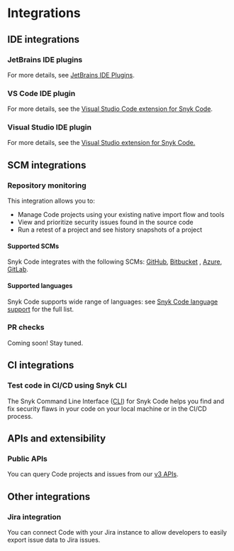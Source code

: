 # Integrations

## IDE integrations

### JetBrains IDE plugins

For more details, see [JetBrains IDE Plugins](https://docs.snyk.io/integrations/ide-tools/jetbrains-plugins).

### VS Code IDE plugin

For more details, see the [Visual Studio Code extension for Snyk Code](../../../ide-tools/visual-studio-code-extension-for-snyk-code.md).

### Visual Studio IDE plugin

For more details, see the [Visual Studio extension for Snyk Code.](../../../ide-tools/visual-studio-extension.md)

## SCM integrations

### Repository monitoring

This integration allows you to:

* Manage Code projects using your existing native import flow and tools
* View and prioritize security issues found in the source code
* Run a retest of a project and see history snapshots of a project

#### Supported SCMs

Snyk Code integrates with the following SCMs: [GitHub](https://docs.snyk.io/integrations/git-repository-scm-integrations/github-integration), [Bitbucket](https://docs.snyk.io/integrations/git-repository-scm-integrations/bitbucket-cloud-integration) , [Azure](https://docs.snyk.io/integrations/git-repository-scm-integrations/azure-repos-integration), [GitLab](https://docs.snyk.io/integrations/git-repository-scm-integrations/gitlab-integration).

#### Supported languages

Snyk Code supports wide range of languages: see [Snyk Code language support](https://docs.snyk.io/snyk-code/snyk-code-language-and-framework-support) for the full list.

### PR checks

Coming soon! Stay tuned.

## CI integrations

### Test code in CI/CD using Snyk CLI

The Snyk Command Line Interface ([CLI](../../../snyk-cli/)) for Snyk Code helps you find and fix security flaws in your code on your local machine or in the CI/CD process.

## APIs and extensibility

### Public APIs

You can query Code projects and issues from our [v3 APIs](https://apidocs.snyk.io/?version=2021-11-03%7Eexperimental#overview).

## Other integrations

### Jira integration

You can connect Code with your Jira instance to allow developers to easily export issue data to Jira issues.
